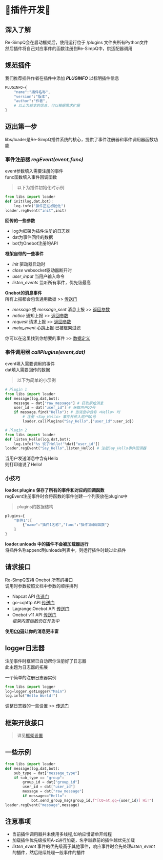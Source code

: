 # 🧩插件开发🧩
## 深入了解
Re-SimpQ会在启动框架后，使用运行位于 /plugins 文件夹所有Python文件  
然后插件将自己对应事件的函数注册到Re-SimpQ中，供适配器调用

## 规范插件
我们推荐插件作者在插件中添加 ***PLUGINFO*** 以标明插件信息
```python
PLUGINFO={
    "name":"插件名称",
    "version":"版本",
    "author":"作者",
    # 以上为基本的信息，可以根据需求扩展
}
```

## 迈出第一步
libs/loader是Re-SimpQ插件系统的核心，提供了事件注册器和事件调用器函数功能
### 事件注册器 *regEvent(event,func)*
  
event参数填入需要注册的事件  
func函数填入事件回调函数  

> 以下为插件初始化时示例
```python
from libs import loader
def init(log,dat,bot):
    log.info("插件正在初始化")
loader.regEvent("init",init)
```
**回传的一些参数**
+ log为框架为插件注册的日志器  
+ dat为事件回传的数据  
+ bot为Onebot注册的API

**框架自带的一些事件**
- *init* 驱动器启动时
- *close* websocket驱动器断开时
- *user_input* 当用户输入命令
- *listen_events* 监听所有事件，优先级最高

**Onebot的消息事件**  
所有上报都会包含通用数据 >> [传送门](https://docs.go-cqhttp.org/event/#%E9%80%9A%E7%94%A8%E6%95%B0%E6%8D%AE)  
- *message* 或 *message_sent* 消息上报 >> [返回参数](https://docs.go-cqhttp.org/event/#%E6%B6%88%E6%81%AF%E4%B8%8A%E6%8A%A5)  
- *notice* 通知上报 >> [返回参数](https://docs.go-cqhttp.org/event/#%E9%80%9A%E7%9F%A5%E4%B8%8A%E6%8A%A5)  
- *request* 请求上报 >> [返回参数](https://docs.go-cqhttp.org/event/#%E9%80%9A%E7%9F%A5%E4%B8%8A%E6%8A%A5)
- ~~*meta_event* 心跳上报 已被框架过滤~~  

你可以在这里找到你想要的事件 >> [数据定义](https://docs.go-cqhttp.org/event/#%E6%95%B0%E6%8D%AE%E5%AE%9A%E4%B9%89)

### 事件调用器 *callPlugins(event,dat)*

event填入需要调用的事件  
dat填入需要回传的数据  

> 以下为简单的小示例
```python
# Plugin 1
from libs import loader
def message(log,dat,bot):
    message = dat["raw_message"] # 获取原始消息
    user_id = dat["user_id"] # 获取用户QQ号
    if message.find("Hello"): # 当消息中含有 <Hello> 时
        # 注册 <Say_Hello> 事件并传入用户QQ号
        loader.callPlugins("Say_Hello",{"user_id":user_id})
```
```python
# Plugin 2
from libs import loader
def listen_Hello(log,dat,bot):
    log.info("%s 说了Hello!"%dat["user_id"])
loader.regEvent("Say_Hello",listen_Hello) # 注册Say_Hello事件回调器
```
当用户发送消息中含有Hello  
则打印谁说了Hello!

### 小技巧

**loader.plugins 保存了所有的事件和对应的回调函数**   
regEvent注册事件时会将函数的事件创建一个列表放在plugins中  
> plugins的数据结构
```python
plugins={
    "事件1":[
        {"name":"插件1名称","func":"插件1回调函数"}
    ]
}
```

**loader.unloads 中的插件不会被加载器运行**  
将插件名称append到unloads列表中，则运行插件时跳过此插件

## 请求接口
Re-SimpQ支持 Onebot 所有的接口  
调用时参数按照文档中参数的顺序排列
- Napcat API [传送门](https://apifox.com/apidoc/shared-c3bab595-b4a3-429b-a873-cbbe6b9a1f6a)  
- go-cqhttp API [传送门](https://docs.go-cqhttp.org/api)  
- Lagrange.Onebot API [传送门](https://lagrangedev.github.io/Lagrange.Doc/Lagrange.OneBot/API/Extend/)
- Onebot v11 API [传送门](https://github.com/botuniverse/onebot-11/blob/master/api/public.md)  
*框架内置函数仍在开发中*

**使用[CQ码](https://docs.go-cqhttp.org/cqcode)让你的消息更丰富**

## logger日志器
注册事件时框架已自动帮你注册好了日志器  
此主题为日志器的拓展  

一个简单的注册日志器实例
```python
from libs import logger
log=logger.getLogger("Main")
log.info("Hello World!")
```

调整日志器的一些设置 >> [传送门](/框架设置.md#logger-开放接口)

## 框架开放接口
> 详见[框架设置](/框架设置.md)

## 一些示例
```python
from libs import loader
def message(log,dat,bot):
    sub_type = dat["message_type"]
    if sub_type == "group":
        group_id = dat["group_id"]
        user_id = dat["user_id"]
        message = dat["raw_message"]
        if message=="Hello":
            bot.send_group_msg(group_id,f"[CQ=at,qq={user_id}] Hi!")
loader.regEvent("message",message)
```

## 注意事项
- 当前插件调用器并未使用多线程,如响应慢请单开线程
- 加载插件优先级按照A-z进行加载，名字越靠前的插件越优先加载
- *listen_event* 事件的优先级高于其他事件，响应事件时会先处理*listen_event*的插件，然后继续处理一般事件的插件